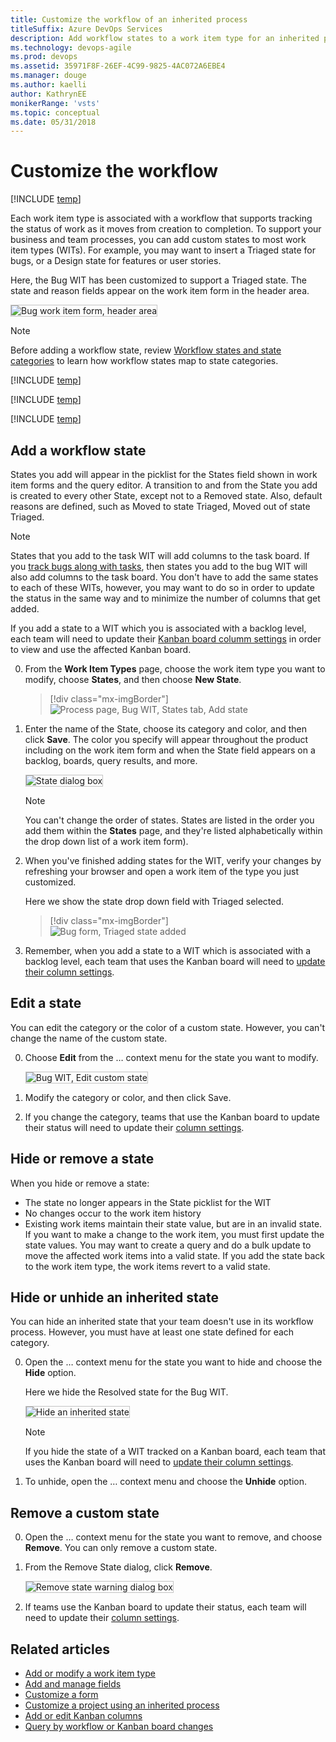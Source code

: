 ```yaml
---
title: Customize the workflow of an inherited process
titleSuffix: Azure DevOps Services
description: Add workflow states to a work item type for an inherited process for a project
ms.technology: devops-agile
ms.prod: devops
ms.assetid: 35971F8F-26EF-4C99-9825-4AC072A6EBE4  
ms.manager: douge
ms.author: kaelliauthor: KathrynEE
monikerRange: 'vsts'
ms.topic: conceptual
ms.date: 05/31/2018
---
```


# Customize the workflow 

[!INCLUDE [temp](../../../_shared/version-vsts-only.md)]


Each work item type is associated with a workflow that supports tracking the status of work as it moves from creation to completion. To support your business and team processes, you can add custom states to most work item types (WITs). For example, you may want to insert a Triaged state for bugs, or a Design state for features or user stories. 

Here, the Bug WIT has been customized to support a Triaged state. The state and reason fields appear on the work item form in the header area.

<img src="_img/process/cust-workflow-form-triage-header.png" alt="Bug work item form, header area" style="border: 1px solid #C3C3C3;" /> 

> [!NOTE]    
> Before adding a workflow state, review [Workflow states and state categories](../../../boards/work-items/workflow-and-state-categories.md) to learn how workflow states map to state categories. 

[!INCLUDE [temp](../_shared/process-prerequisites.md)] 

[!INCLUDE [temp](../_shared/open-process-admin-context-ts.md)]

[!INCLUDE [temp](../_shared/automatic-update-project.md)] 

<a id="states">  </a>
<a id="add-states"></a>
## Add a workflow state   

States you add will appear in the picklist for the States field shown in work item forms and the query editor. A transition to and from the State you add is created to every other State, except not to a Removed state. Also, default reasons are defined, such as Moved to state Triaged, Moved out of state Triaged.

> [!NOTE]    
> States that you add to the task WIT will add columns to the task board. If you [track bugs along with tasks](../show-bugs-on-backlog.md), then states you add to the bug WIT will also add columns to the task board. You don't have to add the same states to each of these WITs, however, you may want to do so in order to  update the status in the same way and to minimize the number of columns that get added.  
>
> If you add a state to a WIT which you is associated with a backlog level, each team will need to update their [Kanban board columm settings](../../../boards/boards/add-columns.md) in order to view and use the affected Kanban board.  

0. From the **Work Item Types** page, choose the work item type you want to modify, choose **States**, and then choose **New State**.    

	> [!div class="mx-imgBorder"]  
	> ![Process page, Bug WIT, States tab, Add state](_img/process/cpworkflow-add-state.png) 

0. Enter the name of the State, choose its category and color, and then click **Save**. The color you specify will appear throughout the product including on the work item form and when the State field appears on a backlog, boards, query results, and more.  

	<img src="_img/process/cpw-new-state-triaged.png" alt="State dialog box" style="border: 1px solid #C3C3C3;" />  

	> [!NOTE]   
	> You can't change the order of states. States are listed in the order you add them within the **States** page, and they're listed alphabetically within the drop down list of a work item form).  
	
0. When you've finished adding states for the WIT, verify your changes by refreshing your browser and open a work item of the type you just customized. 

	Here we show the state drop down field with Triaged selected. 

	> [!div class="mx-imgBorder"]  
	> ![Bug form, Triaged state added](_img/process/cpw-added-triage-state-in-form.png) 

0. Remember, when you add a state to a WIT which is associated with a backlog level, each team that uses the Kanban board will need to [update their column settings](../../../boards/boards/add-columns.md).

<a id="edit-state"></a>
## Edit a state

You can edit the category or the color of a custom state. However, you can't change the name of the custom state. 

0. Choose **Edit** from the &hellip; context menu for the state you want to modify.  
  
	<img src="_img/process/cpworkflow-edit-state.png" alt="Bug WIT, Edit custom state" style="border: 1px solid #C3C3C3;" /> 

0. Modify the category or color, and then click Save. 

0. If you change the category, teams that use the Kanban board to update their status will need to update their [column settings](../../../boards/boards/add-columns.md).    
 
<a id="remove-state"></a>
## Hide or remove a state

When you hide or remove a state:  
- The state no longer appears in the State picklist for the WIT
- No changes occur to the work item history     
- Existing work items maintain their state value, but are in an invalid state. If you want to make a change to the work item, you must first update the state values. You may want to create a query and do a bulk update to move the affected work items into a valid state. If you add the state back to the work item type, the work items revert to a valid state.  
 

<a id="hide-state"></a>
## Hide or unhide an inherited state 

You can hide an inherited state that your team doesn't use in its workflow process. However, you must have at least one state defined for each category. 

0. Open the &hellip; context menu for the state you want to hide and choose the **Hide** option. 

	Here we hide the Resolved state for the Bug WIT. 

	<img src="_img/process/cpworkflow-hide-state.png" alt="Hide an inherited state" style="border: 1px solid #C3C3C3;" /> 

	> [!NOTE]    
	>If you hide the state of a WIT tracked on a Kanban board, each team  that uses the Kanban board will need to [update their column settings](../../../boards/boards/add-columns.md).

0. To unhide, open the &hellip; context menu and choose the **Unhide** option.  
 

<a id="remove-state"></a>
## Remove a custom state 
0. Open the &hellip; context menu for the state you want to remove, and choose **Remove**. You can only remove a custom state.     

0. From the Remove State dialog, click **Remove**.   

	<img src="_img/process/workflow-remove-state-warning.png" alt="Remove state warning dialog box" style="border: 1px solid #C3C3C3;" />  

0.  If teams use the Kanban board to update their status, each team will need to update their [column settings](../../../boards/boards/add-columns.md).    
 

## Related articles   

- [Add or modify a work item type](customize-process-wit.md)
- [Add and manage fields](customize-process-field.md)  
- [Customize a form](customize-process-form.md)
- [Customize a project using an inherited process](customize-process.md) 
- [Add or edit Kanban columns](../../../boards/boards/add-columns.md)  
- [Query by workflow or Kanban board changes](../../../boards/queries/query-by-workflow-changes.md)    












